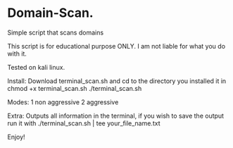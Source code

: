 # Domain-Scan.
Simple script that scans domains

This script is for educational purpose ONLY. I am not liable for what you do with it.

Tested on kali linux.

Install:
Download terminal_scan.sh and cd to the directory you installed it in
chmod +x terminal_scan.sh
./terminal_scan.sh

Modes:
1 non aggressive
2 aggressive

Extra:
Outputs all information in the terminal, if you wish to save the output run it with ./terminal_scan.sh | tee your_file_name.txt

Enjoy!
